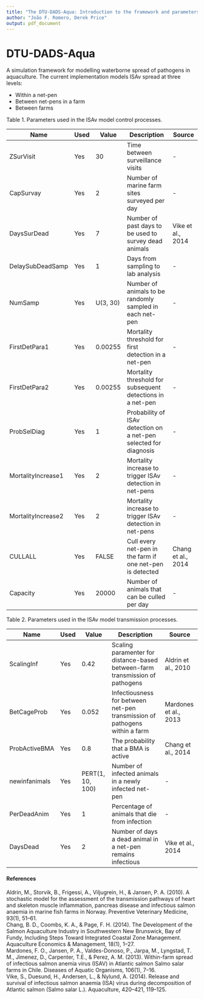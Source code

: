 ```yaml
---
title: "The DTU-DADS-Aqua: Introduction to the framework and parameters"
author: "João F. Romero, Derek Price"
output: pdf_document
---
```

# DTU-DADS-Aqua

A simulation framework for modelling waterborne spread of pathogens in aquaculture. The current implementation models ISAv spread at three levels:

- Within a net-pen
- Between net-pens in a farm
- Between farms

Table 1. Parameters used in the ISAv model control processes.

| Name | Used | Value | Description | Source |
|------|------|-------|-------------|--------|
| ZSurVisit             | Yes | 30       | Time between surveillance visits | - |
| CapSurvay             | Yes | 2        | Number of marine farm sites surveyed per day | - |
| DaysSurDead           | Yes | 7        | Number of past days to be used to survey dead animals | Vike et al., 2014 |
| DelaySubDeadSamp      | Yes | 1        | Days from sampling to lab analysis | - |
| NumSamp               | Yes | U(3, 30) | Number of animals to be randomly sampled in each net-pen | - |
| FirstDetPara1         | Yes | 0.00255  | Mortality threshold for first detection in a net-pen | - |
| FirstDetPara2         | Yes | 0.00255  | Mortality threshold for subsequent detections in a net-pen | - |
| ProbSelDiag           | Yes | 1        | Probability of ISAv detection on a net-pen selected for diagnosis | - |
| MortalityIncrease1    | Yes | 2        | Mortality increase to trigger ISAv detection in net-pens | - |
| MortalityIncrease2    | Yes | 2        | Mortality increase to trigger ISAv detection in net-pens | - |
| CULLALL               | Yes | FALSE    | Cull every net-pen in the farm if one net-pen is detected | Chang et al., 2014 |
| Capacity              | Yes | 20000    | Number of animals that can be culled per day | - |


Table 2. Parameters used in the ISAv model transmission processes.

| Name | Used | Value | Description | Source |
|------|------|-------|-------------|--------|
| ScalingInf            | Yes | 0.42             | Scaling paramenter for distance-based between-farm transmission of pathogens | Aldrin et al., 2010 |
| BetCageProb           | Yes | 0.052            | Infectiousness for between net-pen transmission of pathogens within a farm | Mardones et al., 2013 |
| ProbActiveBMA         | Yes | 0.8              | The probability that a BMA is active | Chang et al., 2014 |
| newinfanimals         | Yes | PERT(1, 10, 100) | Number of infected animals in a newly infected net-pen | - |
| PerDeadAnim           | Yes | 1                | Percentage of animals that die from infection | - |
| DaysDead              | Yes | 2                | Number of days a dead animal in a net-pen remains infectious | Vike et al., 2014 |


#### References

Aldrin, M., Storvik, B., Frigessi, A., Viljugrein, H., & Jansen, P. A. (2010). A stochastic model for the assessment of the transmission pathways of heart and skeleton muscle inflammation, pancreas disease and infectious salmon anaemia in marine fish farms in Norway. Preventive Veterinary Medicine, 93(1), 51–61.  
Chang, B. D., Coombs, K. A., & Page, F. H. (2014). The Development of the Salmon Aquaculture Industry in Southwestern New Brunswick, Bay of Fundy, Including Steps Toward Integrated Coastal Zone Management. Aquaculture Economics & Management, 18(1), 1–27.  
Mardones, F. O., Jansen, P. A., Valdes-Donoso, P., Jarpa, M., Lyngstad, T. M., Jimenez, D., Carpenter, T.E., & Perez, A. M. (2013). Within-farm spread of infectious salmon anemia virus (ISAV) in Atlantic salmon Salmo salar farms in Chile. Diseases of Aquatic Organisms, 106(1), 7–16.  
Vike, S., Duesund, H., Andersen, L., & Nylund, A. (2014). Release and survival of infectious salmon anaemia (ISA) virus during decomposition of Atlantic salmon (Salmo salar L.). Aquaculture, 420–421, 119–125.
